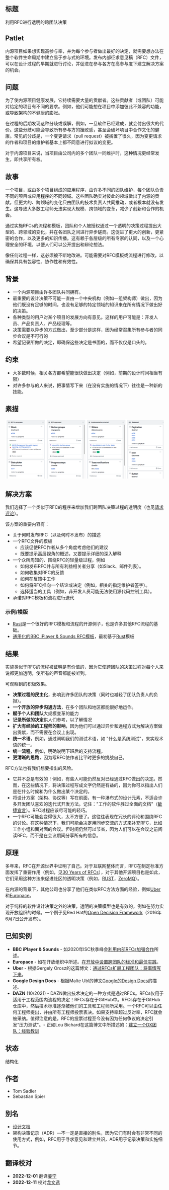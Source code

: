 ## 标题

利用RFC进行透明的跨团队决策

## Patlet

内源项目如果想实现高参与率，并为每个参与者做出最好的决定，就需要想办法在整个软件生命周期中建立易于参与式的环境。发布内部征求意见稿（RFC）文件，可以在设计过程的早期就进行讨论，并促进在参与各方在高参与度下建立解决方案的机会。

## 问题

为了使内源项目健康发展，它持续需要大量的贡献者。这些贡献者（或团队）可能对给定的项目有不同的要求。例如，他们可能想在项目中添加彼此不兼容的功能，或导致架构的不健康的膨胀。

在过程的后期发现这种分歧或误解，例如，一旦软件已经建成，就会付出很大的代价。这些分歧可能会导致所有参与方的挫败感，甚至会破坏项目中合作文化的健康。常见的分歧是，一个变更请求（pull request）被搁置了很久，因为变更请求的作者和项目的维护者基本上都不同意进行拟议的变更。

对于内源项目来说，当项目由公司内的多个团队一同维护时，这种情况更经常发生，即共享所有权。

## 故事

一个项目，或由多个项目组成的应用程序，由许多不同的团队维护，每个团队负责不同的项目或应用程序的不同领域。这些团队确实对彼此的领域做出了内源的贡献，但更大的、跨领域的变化只由团队的技术负责人共同推动，或者根本就没有发生。这导致大多数工程师无法实现大规模、跨领域的变革，减少了创新和合作的机会。

通过实施RFCs的流程和模板，团队和个人被授权通过一个透明的决策过程提出大型的、跨领域的变化，并在各团队之间进行异步磋商。这促进了更大的创新，更紧密的合作，以及更多的知识传播。这有赖于各层级的所有专家的认同，以及一个心理安全的环境，以便人们可以公开提出和辩论想法。

像任何过程一样，这必须被不断地改进。可能需要对RFC模板或流程进行修改，以确保其具有包容性、协作性和有效性。

## 背景

- 一个内源项目由许多团队共同拥有。
- 最重要的设计决策不可能一直由一个中央机构（例如一组架构师）做出，因为他们既没有足够的时间，也没有足够的特定领域的知识来在所有情况下做出好的决策。
- 各种类型的用户对某个项目的发展方向有意见。这样的用户可能是：开发人员、产品负责人、产品经理等。
- 决策需要以异步的方式做出，至少部分是这样，因为经常召集所有参与者的同步会议是不可行的
- 希望记录所做的决定，即确保这些决定是书面的，而不仅仅是口头的。

## 约束

- 大多数时候，相关各方都希望能很快做出决定（例如，前期的设计时间相当有限）
- 对许多参与的人来说，把事情写下来（在没有实施的情况下）往往是一种新的技能。
  
## 素描

![在Uber的BaseUI项目中使用的RFC流程（开放源码的例子）](../../../assets/img/rfc-process-uber-baseui.png)

## 解决方案

我们选择了一个类似于RFC的程序来增加我们跨团队决策过程的透明度（也见[请求评论][requests-for-comments]）。

该方案的重要内容有：

- 关于何时发布RFC（以及何时不发布）的描述
- 一个RFC文件的模板
    - 应该促使RFC作者从多个角度考虑他们的建议
    - 既要提示高层视角的概述，又要提示详细的深入解释
- 一个众所周知的、围绕RFC的轻量级过程，例如
    - 如何发布RFC并与所有利益相关者分享（如Slack、邮件列表）。
    - 如何收集对RFC的反馈
    - 如何在反馈中工作
    - 如何将RFC推向一个结论或决定（例如，相关的指定维护者签字）。
    - 选择适当的工具（例如，非开发人员可能无法使用源代码控制工具）。
- 承诺对RFC模板和流程进行迭代

### 示例/模版

- [Rust][rust]是一个很好的RFC模板和流程的开源例子，也是许多其他RFC流程的基础。
- [通用化的BBC iPlayer & Sounds RFC模板](../templates/rfc.md)，最初基于[Rust][rust]模板

## 结果

实施类似于RFC的流程被证明是有价值的，因为它使跨团队的决策过程对每个人来说都更加透明，使所有的声音都能被听到。

可观察到的积极效果。

- **决策过程的民主化**，影响到许多团队的决策（同时也减轻了团队负责人的负担）。
- **一个开放的异步沟通方法**，在多个团队和地区都能很好地运作。
- **赋予个人和团队**大规模变革的能力
- **记录所做的决定**供人们参考，以了解情况
- **扩大有经验的工程师的影响**，因为他们可以通过异步和远程方式为解决方案做出贡献，而不需要在会议上出现。
- **统一术语**，例如，通过阐明我们的测试术语，如 "什么是系统测试"，来实现术语的统一。
- **统一流程**，例如，明确说明下班后的支持流程。
- **更清晰的思路**，因为写RFC使作者比平时更多的挑战自己。

RFC方法也有我们想要指出的风险。

- 它并不总是有效的！例如，有些人可能仍然反对已经通过RFC做出的决定。然而，在这些情况下，将决策过程写成文字仍然是有益的，因为你可以指出人们是在什么时候和为什么做出某个决定的。
- 将设计方案（架构、协议等）写在前面，有一种瀑布式的设计元素，不适合许多开发团队喜欢的迭代式开发方法。记住："工作的软件胜过全面的文档"（[敏捷宣言](https://agilemanifesto.org/)）。RFC过程应该尽可能的轻巧。
- 一个RFC可能会变得很大，太不方便了。这往往表现在冗长的评论和围绕RFC的讨论。在这种情况下，我们可能会决定用同步交流的方式来补充RFC，比如工作小组和面对面的会议。但时间仍然可以节省，因为人们可以在会议之前阅读RFC，而不是在会议期间分享所有的信息。

## 原理

多年来，RFC在开源世界中证明了自己。对于互联网整体而言，RFC在制定标准方面发挥了重要作用（例如，见[30 Years of RFCs][30-years-of-rfcs]），对于其他开源项目也是如此，它们采用这种方法来促进社区的透明决策（例如，[RUST][rust]，[ZeroMQ][zeromq]）。

在内源的背景下，其他公司也分享了他们在类似RFC方法方面的经验，例如[Uber][uber]和[Europace][europace]。

对于纯粹的软件设计决策之外的决策，透明的决策模型也是有效的，例如在努力实现开放组织的时候。一个例子见Red Hat的[Open Decision Framework][open-decision-framework]（2016年6月7日公开发布）。

## 已知实例

- **BBC iPlayer & Sounds** - 如2020年ISC秋季峰会[利用内部RFCs加强合作][bbc]所述。
- **Europace** - 如在开放组织中所述。[在开放中设置跨团队的标准和最佳实践][europace]。
- **Uber** - 根据Gergely Orosz的这篇博文：[通过RFCs扩展工程团队：将事情写下来][uber]。
- **Google Design Docs** - 根据Malte Ubl的博文[Google的Design Docs][google]的描述。
- **DAZN** (10/2021) - DAZN做出技术决定的一种方式是通过RFCs。RFCs仅用于适用于工程范围内流程的决定！RFCs存在于GitHub中。RFCs存在于GitHub仓库中，然后技术标准逐渐被他们的工具和工程师所采用。一个RFC可以由任何工程师提出，并由所有工程师投票表决。如果支持率超过反对率，RFC就会被采纳。值得注意的是，RFC的投票过程至今没有因为任何争议的决定引发"压力测试"。- 正如Lou Bichard在这篇博文中所描述的：[建立一个DX团队：经验教训][dazn]

## 状态

结构化

## 作者

- Tom Sadler
- Sebastian Spier

## 别名

- [设计文档][google]
- 架构决策记录（ADR）--不一定是直接的别名，因为它们有时会有非常不同的使用方式，例如，RFC用于寻求意见和建立共识，ADR用于记录决策和实施细节。

## 翻译校对

- **2022-12-01** 翻译[姜宁][willem]
- **2022-12-11** 校对[龙文选][hncslwx]

[requests-for-comments]: https://en.wikipedia.org/wiki/Request_for_Comments
[30-years-of-rfcs]: https://www.rfc-editor.org/rfc/rfc2555.txt
[rust]: https://github.com/rust-lang/rfcs
[zeromq]: https://rfc.zeromq.org
[uber]: https://blog.pragmaticengineer.com/scaling-engineering-teams-via-writing-things-down-rfcs/
[europace]: https://github.com/open-organization/open-org-distributed-work-guide/blob/master/drostfromm-remote-first-through-openess.md#setting-cross-team-standards-and-best-practices-in-the-open
[open-decision-framework]: https://www.redhat.com/en/about/press-releases/red-hat-releases-open-decision-framework-spur-transparent-and-inclusive-leadership
[bbc]: https://www.youtube.com/watch?v=U6zlghE0HcE
[google]: https://www.industrialempathy.com/posts/design-docs-at-google/
[dazn]: https://medium.com/dazn-tech/building-a-dx-team-lessons-learned-4a66446088bc
[willem]: https://github.com/willemjiang
[hncslwx]: https://github.com/hncslwx
